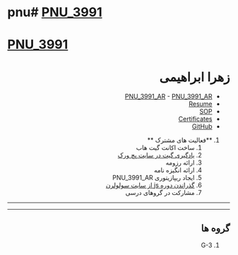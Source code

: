 # pnu# [PNU_3991](https://github.com/AliRazavi-edu/PNU_3991#TOC)
 # [PNU_3991](https://github.com/AliRazavi-edu/PNU_3991#TOC)	


<div dir="rtl">

# زهرا ابراهیمی
- [PNU_3991_AR](https://github.com/ebrahimiz/PNU_3991_AR)	- [PNU_3991_AR](https://github.com/ebrahimiz/PNU_3991_AR)
- [Resume](https://ebrahimiz.github.io/Resume/) 	
- [SOP](https://ebrahimiz.github.io/SOP/)
- [Certificates](https://ebrahimiz.github.io/Certificates/)
- [GitHub](https://github.com/ebrahimiz)	

1. **فعالیت های مشترک **
    1.  ساخت اکانت گیت هاب
    2. [یادگیری گیت در سایت پچ ورک](http://jlord.us/patchwork/)	   
    3.  ارائه رزومه
    4.  ارائه انگیزه نامه
    5. ایجاد ریپازیتوری PNU_3991_AR	   
    6. [گذراندن دوره js از سایت سولولرن](http://Sololearn.com)	 
    7.  مشارکت در گروهای درسی
----------------------------------------------
------------------------------------------
## گروه ها
<a name="G3"></a>	<a name="G3"></a>
1. G-3	
  >
